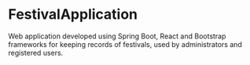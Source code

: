 # FestivalApplication
Web application developed using Spring Boot, React and Bootstrap frameworks for keeping records of festivals, used by administrators and registered users.

